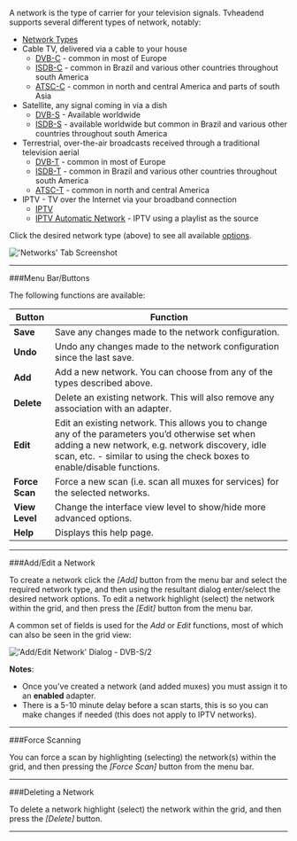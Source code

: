 A network is the type of carrier for your television signals. Tvheadend
supports several different types of network, notably:

* [Network Types](class/mpegts_network)
 * Cable TV, delivered via a cable to your house
   - [DVB-C](class/dvb_network_dvbc) - common in most of Europe
   - [ISDB-C](class/dvb_network_isdb_c) - common in Brazil and various other countries throughout south America
   - [ATSC-C](class/dvb_network_atsc_c) - common in north and central America and parts of south Asia
 * Satellite, any signal coming in via a dish
   - [DVB-S](class/dvb_network_dvbs) - Available worldwide
   - [ISDB-S](class/dvb_network_isdb_s) - available worldwide but common in Brazil and various other countries throughout south America
 * Terrestrial, over-the-air broadcasts received through a traditional television aerial
   - [DVB-T](class/dvb_network_dvbt) - common in most of Europe
   - [ISDB-T](class/dvb_network_isdb_t) - common in Brazil and various other countries throughout south America
   - [ATSC-T](class/dvb_network_atsc_t) - common in north and central America
 * IPTV - TV over the Internet via your broadband connection
   - [IPTV](class/iptv_network)
   - [IPTV Automatic Network](class/iptv_auto_network) - IPTV using a playlist as the source
  
Click the desired network type (above) to see all available 
[options](#items).

!['Networks' Tab Screenshot](docresources/dvbinputsnetwork.png)

---

###Menu Bar/Buttons

The following functions are available:

Button         | Function
---------------|---------
**Save**       | Save any changes made to the network configuration.
**Undo**       | Undo any changes made to the network configuration since the last save.
**Add**        | Add a new network. You can choose from any of the types described above.
**Delete**     | Delete an existing network. This will also remove any association with an adapter.
**Edit**       | Edit an existing network. This allows you to change any of the parameters you’d otherwise set when adding a new network, e.g. network discovery, idle scan, etc. - similar to using the check boxes to enable/disable functions.
**Force Scan** | Force a new scan (i.e. scan all muxes for services) for the selected networks.
**View Level**| Change the interface view level to show/hide more advanced options.
**Help**       | Displays this help page. 

---

###Add/Edit a Network

To create a network click the *[Add]* button from the menu bar and 
select the required network type, and then using the resultant dialog 
enter/select the desired network options. To edit a network highlight 
(select) the network within the grid, and then press the *[Edit]* 
button from the menu bar.

A common set of fields is used for the _Add_ or _Edit_ functions, most
of which can also be seen in the grid view:

!['Add/Edit Network' Dialog - DVB-S/2](docresources/dvbnetworkedit.png)

**Notes**:

* Once you've created a network (and added muxes) you must assign it to 
an **enabled** adapter.
* There is a 5-10 minute delay before a scan starts, this is so you can 
make changes if needed (this does not apply to IPTV networks).

---

###Force Scanning

You can force a scan by highlighting (selecting) the network(s) within the grid, 
and then pressing the *[Force Scan]* button from the menu bar. 

---

###Deleting a Network

To delete a network highlight (select) the network within the grid, and then 
press the *[Delete]* button.

---
